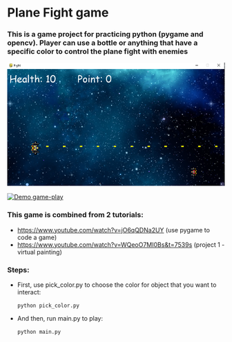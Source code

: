 # Plane Fight game
### This is a game project for practicing python (pygame and opencv). Player can use a bottle or anything that have a specific color to control the plane fight with enemies

![Game play](https://github.com/loctt12345/plane-fight/blob/main/preview/345669967_792541078884190_1461672297753302645_n.png)

[![Demo game-play](https://j.gifs.com/LZmYNW.gif)](https://www.youtube.com/watch?v=E69LsSA_myA)
### This game is combined from 2 tutorials:
- https://www.youtube.com/watch?v=jO6qQDNa2UY (use pygame to code a game)
- https://www.youtube.com/watch?v=WQeoO7MI0Bs&t=7539s (project 1 - virtual painting)
### Steps:
- First, use pick_color.py to choose the color for object that you want to interact:
    ```
    python pick_color.py
    ```
- And then, run main.py to play:
    ```
    python main.py
    ```
